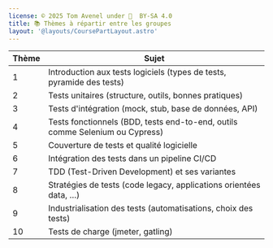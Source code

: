 ```yaml
---
license: © 2025 Tom Avenel under 󰵫  BY-SA 4.0
title: 📚 Thèmes à répartir entre les groupes
layout: '@layouts/CoursePartLayout.astro'
---
```



| Thème | Sujet                                                                         |
| ----- | ------------------------------------------------------------------------------|
| 1     | Introduction aux tests logiciels (types de tests, pyramide des tests)         |
| 2     | Tests unitaires (structure, outils, bonnes pratiques)                         |
| 3     | Tests d'intégration (mock, stub, base de données, API)                        |
| 4     | Tests fonctionnels (BDD, tests end-to-end, outils comme Selenium ou Cypress)  |
| 5     | Couverture de tests et qualité logicielle                                     |
| 6     | Intégration des tests dans un pipeline CI/CD                                  |
| 7     | TDD (Test-Driven Development) et ses variantes                                |
| 8     | Stratégies de tests (code legacy, applications orientées data, …)             |
| 9     | Industrialisation des tests (automatisations, choix des tests)                |
| 10    | Tests de charge (jmeter, gatling)                                             |


